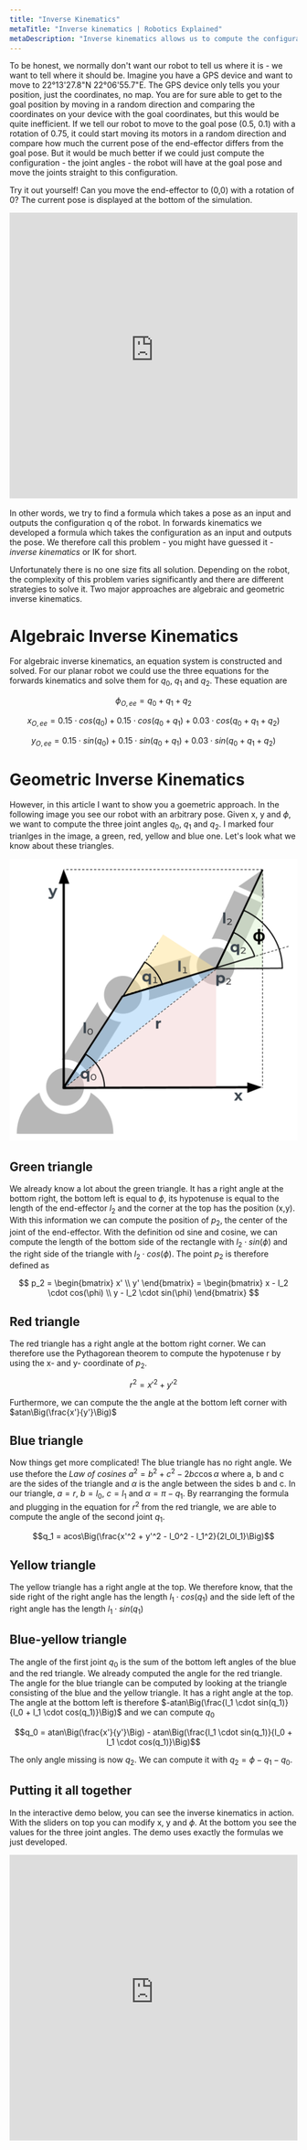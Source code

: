 ```yaml
---
title: "Inverse Kinematics"
metaTitle: "Inverse kinematics | Robotics Explained"
metaDescription: "Inverse kinematics allows us to compute the configuration of the robot's joints given the pose of its end-effector."
---
```


To be honest, we normally don't want our robot to tell us where it is - we want to tell where it should be. Imagine you have a GPS device and want to move to 22°13'27.8"N 22°06'55.7"E. The GPS device only tells you your position, just the coordinates, no map. You are for sure able to get to the goal position by moving in a random direction and comparing the coordinates on your device with the goal coordinates, but this would be quite inefficient. If we tell our robot to move to the goal pose (0.5, 0.1) with a rotation of 0.75, it could start moving its motors in a random direction and compare how much the current pose of the end-effector differs from the goal pose. But it would be much better if we could just compute the configuration - the joint angles - the robot will have at the goal pose and move the joints straight to this configuration.

Try it out yourself! Can you move the end-effector to (0,0) with a rotation of 0? The current pose is displayed at the bottom of the simulation.

<iframe src="https://kinematics.robotics-explained.com" title="Robot Kinematics" width="100%" height="500" frameborder="0"></iframe>

In other words, we try to find a formula which takes a pose as an input and outputs the configuration q of the robot. In forwards kinematics we developed a formula which takes the configuration as an input and outputs the pose. We therefore call this problem - you might have guessed it - *inverse kinematics* or IK for short.

Unfortunately there is no one size fits all solution. Depending on the robot, the complexity of this problem varies significantly and there are different strategies to solve it. Two major approaches are algebraic and geometric inverse kinematics.

# Algebraic Inverse Kinematics

For algebraic inverse kinematics, an equation system is constructed and solved. For our planar robot we could use the three equations for the forwards kinematics and solve them for $q_0$, $q_1$ and $q_2$. These equation are

$$\phi_{O,ee} = q_0+q_1+q_2$$

$$x_{O,ee} = 0.15 \cdot cos(q_0) + 0.15 \cdot cos(q_0+q_1) + 0.03 \cdot cos(q_0+q_1+q_2)$$

$$y_{O,ee} = 0.15 \cdot sin(q_0) + 0.15 \cdot sin(q_0+q_1) + 0.03 \cdot sin(q_0+q_1+q_2)$$

# Geometric Inverse Kinematics

However, in this article I want to show you a goemetric approach. In the following image you see our robot with an arbitrary pose. Given x, y and $\phi$, we want to compute the three joint angles $q_0$, $q_1$ and $q_2$. I marked four trianlges in the image, a green, red, yellow and blue one. Let's look what we know about these triangles.

![geometric](../images/inverse/geometric.png "Geometric Inverse Kinematics")

## Green triangle

We already know a lot about the green triangle. It has a right angle at the bottom right, the bottom left is equal to $\phi$, its hypotenuse is equal to the length of the end-effector $l_2$ and the corner at the top has the position (x,y). With this information we can compute the position of $p_2$, the center of the joint of the end-effector. With the definition od sine and cosine, we can compute the length of the bottom side of the rectangle with $l_2 \cdot sin(\phi)$ and the right side of the triangle with $l_2 \cdot cos(\phi)$. The point $p_2$ is therefore defined as

$$
p_2 = \begin{bmatrix}
x' \\
y'
\end{bmatrix} = \begin{bmatrix}
x - l_2 \cdot cos(\phi) \\
y - l_2 \cdot sin(\phi)
\end{bmatrix}
$$

## Red triangle

The red triangle has a right angle at the bottom right corner. We can therefore use the Pythagorean theorem to compute the hypotenuse r by using the x- and y- coordinate of $p_2$.

$$r^2 = x'^2 + y'^2$$

Furthermore, we can compute the the angle at the bottom left corner with $atan\Big(\frac{x'}{y'}\Big)$

## Blue triangle

Now things get more complicated! The blue triangle has no right angle. We use thefore the *Law of cosines* $a^2=b^2+c^2-2bc\cos\alpha$ where a, b and c are the sides of the triangle and $\alpha$ is the angle between the sides b and c. In our triangle, $a = r$, $b = l_0$, $c = l_1$ and $\alpha = \pi - q_1$. By rearranging the formula and plugging in the equation for $r^2$ from the red triangle, we are able to compute the angle of the second joint $q_1$.

$$q_1  = acos\Big(\frac{x'^2 + y'^2 - l_0^2 - l_1^2}{2l_0l_1}\Big)$$

## Yellow triangle

The yellow triangle has a right angle at the top. We therefore know, that the side right of the right angle has the length $l_1 \cdot cos(q_1)$ and the side left of the right angle has the length $l_1 \cdot sin(q_1)$

## Blue-yellow triangle

The angle of the first joint $q_0$ is the sum of the bottom left angles of the blue and the red triangle. We already computed the angle for the red triangle. The angle for the blue triangle can be computed by looking at the triangle consisting of the blue and the yellow triangle. It has a right angle at the top. The angle at the bottom left is therefore $-atan\Big(\frac{l_1 \cdot sin(q_1)}{l_0 + l_1 \cdot cos(q_1)}\Big)$ and we can compute $q_0$

$$q_0 = atan\Big(\frac{x'}{y'}\Big) - atan\Big(\frac{l_1 \cdot sin(q_1)}{l_0 + l_1 \cdot cos(q_1)}\Big)$$

The only angle missing is now $q_2$. We can compute it with $q_2 = \phi - q_1 - q_0$.

## Putting it all together

In the interactive demo below, you can see the inverse kinematics in action. With the sliders on top you can modify x, y and $\phi$. At the bottom you see the values for the three joint angles. The demo uses exactly the formulas we just developed.

<iframe src="https://kinematics.robotics-explained.com?inverse" title="Robot Kinematics" width="100%" height="500" frameborder="0"></iframe>